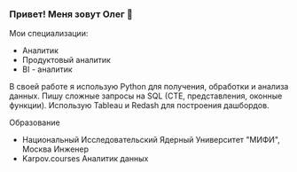 ### Привет! Меня зовут Олег 👋

Мои специализации:
- Аналитик
- Продуктовый аналитик
- BI - аналитик

В своей работе я использую Python для получения, обработки и анализа данных. Пишу сложные запросы на SQL (CTE, представления, оконные функции). Использую Tableau и Redash для построения дашбордов. 


Образование
- Национальный Исследовательский Ядерный Университет "МИФИ", Москва
Инженер
- Karpov.courses
Аналитик данных



<!--
**deryabochkinoleg/deryabochkinoleg** is a ✨ _special_ ✨ repository because its `README.md` (this file) appears on your GitHub profile.

Here are some ideas to get you started:

- 🔭 I’m currently working on ...
- 🌱 I’m currently learning ...
- 👯 I’m looking to collaborate on ...
- 🤔 I’m looking for help with ...
- 💬 Ask me about ...
- 📫 How to reach me: ...
- 😄 Pronouns: ...
- ⚡ Fun fact: ...
-->
